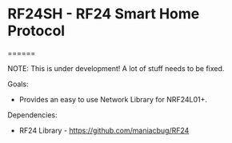# RF24SH - RF24 Smart Home Protocol
======

NOTE: This is under development! A lot of stuff needs to be fixed.

Goals:
* Provides an easy to use Network Library for NRF24L01+.

Dependencies:
* RF24 Library - https://github.com/maniacbug/RF24

